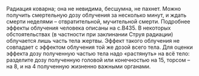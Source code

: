 Радиация коварна; она не невидима, бесшумна, не пахнет. Можно получить смертельную дозу облучения за несколько минут, и ждать смерти неделями – отвратительной, мучительной смерти.
Подробнее эффекты облучения человека описаны на с.B435. В некоторых обстоятельствах
(в частности при заклинании Струя радиации) облучается лишь часть тела жертвы. Эффект такого облучения не совпадает с эффектом облучения той же дозой всего тела. Для оценки эффекта дозу полученную частью тела надо «растянуть» на всё тело: разделите дозу полученную головой или конечностью на 15, торсом – на 8, и на 4 полученную жизненно важными органами.
